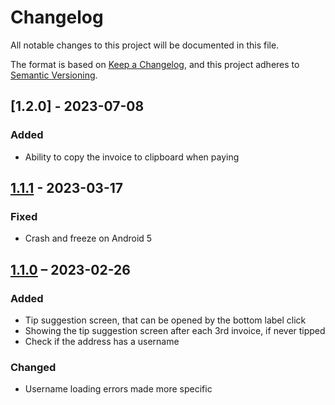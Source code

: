 # Changelog

All notable changes to this project will be documented in this file.

The format is based on [Keep a Changelog](https://keepachangelog.com/en/1.0.0/),
and this project adheres to [Semantic Versioning](https://semver.org/spec/v2.0.0.html).

## [1.2.0] - 2023-07-08

### Added
- Ability to copy the invoice to clipboard when paying

## [1.1.1] - 2023-03-17

### Fixed
- Crash and freeze on Android 5

## [1.1.0] – 2023-02-26

### Added
- Tip suggestion screen, that can be opened by the bottom label click
- Showing the tip suggestion screen after each 3rd invoice, if never tipped
- Check if the address has a username

### Changed
- Username loading errors made more specific

[Unreleased]: https://github.com/Radiokot/ln-addr-to-invoice/compare/1.2.0(4)...HEAD
[1.1.1]: https://github.com/Radiokot/ln-addr-to-invoice/compare/1.1.1(3)...1.2.0(4)
[1.1.1]: https://github.com/Radiokot/ln-addr-to-invoice/compare/1.1.0(2)...1.1.1(3)
[1.1.0]: https://github.com/Radiokot/ln-addr-to-invoice/compare/1.0.0(1)...1.1.0(2)
